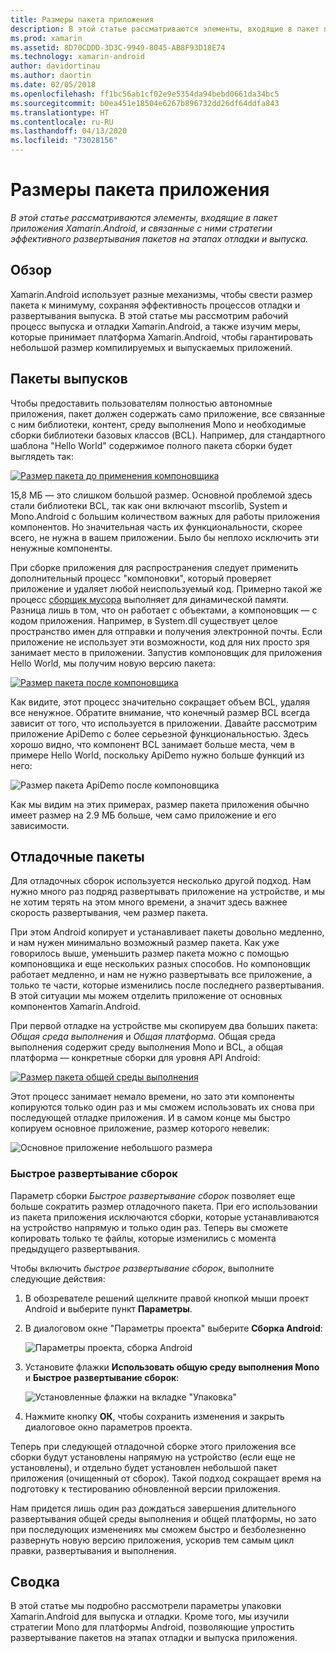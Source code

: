 ```yaml
---
title: Размеры пакета приложения
description: В этой статье рассматриваются элементы, входящие в пакет приложения Xamarin.Android, и связанные с ними стратегии эффективного развертывания пакетов на этапах отладки и выпуска.
ms.prod: xamarin
ms.assetid: 8D70CDDD-3D3C-9949-8045-AB8F93D18E74
ms.technology: xamarin-android
author: davidortinau
ms.author: daortin
ms.date: 02/05/2018
ms.openlocfilehash: ff1bc56ab1cf02e9e5354da94bebd0661da34bc5
ms.sourcegitcommit: b0ea451e18504e6267b896732dd26df64ddfa843
ms.translationtype: HT
ms.contentlocale: ru-RU
ms.lasthandoff: 04/13/2020
ms.locfileid: "73028156"
---
```

# <a name="application-package-size"></a>Размеры пакета приложения

_В этой статье рассматриваются элементы, входящие в пакет приложения Xamarin.Android, и связанные с ними стратегии эффективного развертывания пакетов на этапах отладки и выпуска._

## <a name="overview"></a>Обзор

Xamarin.Android использует разные механизмы, чтобы свести размер пакета к минимуму, сохраняя эффективность процессов отладки и развертывания выпуска. В этой статье мы рассмотрим рабочий процесс выпуска и отладки Xamarin.Android, а также изучим меры, которые принимает платформа Xamarin.Android, чтобы гарантировать небольшой размер компилируемых и выпускаемых приложений.

## <a name="release-packages"></a>Пакеты выпусков

Чтобы предоставить пользователям полностью автономные приложения, пакет должен содержать само приложение, все связанные с ним библиотеки, контент, среду выполнения Mono и необходимые сборки библиотеки базовых классов (BCL). Например, для стандартного шаблона "Hello World" содержимое полного пакета сборки будет выглядеть так:

[![Размер пакета до применения компоновщика](app-package-size-images/hello-world-package-size-before-linker.png)](app-package-size-images/hello-world-package-size-before-linker.png#lightbox)

15,8 МБ — это слишком большой размер. Основной проблемой здесь стали библиотеки BCL, так как они включают mscorlib, System и Mono.Android с большим количеством важных для работы приложения компонентов. Но значительная часть их функциональности, скорее всего, не нужна в вашем приложении. Было бы неплохо исключить эти ненужные компоненты.

При сборке приложения для распространения следует применить дополнительный процесс "компоновки", который проверяет приложение и удаляет любой неиспользуемый код. Примерно такой же процесс [сборщик мусора](~/android/internals/garbage-collection.md) выполняет для динамической памяти. Разница лишь в том, что он работает с объектами, а компоновщик — с кодом приложения. Например, в System.dll существует целое пространство имен для отправки и получения электронной почты. Если приложение не использует эти возможности, код для них просто зря занимает место в приложении. Запустив компоновщик для приложения Hello World, мы получим новую версию пакета:

[![Размер пакета после компоновщика](app-package-size-images/hello-world-package-size-after-linker.png)](app-package-size-images/hello-world-package-size-after-linker.png#lightbox)

Как видите, этот процесс значительно сокращает объем BCL, удаляя все ненужное. Обратите внимание, что конечный размер BCL всегда зависит от того, что используется в приложении. Давайте рассмотрим приложение ApiDemo с более серьезной функциональностью. Здесь хорошо видно, что компонент BCL занимает больше места, чем в примере Hello World, поскольку ApiDemo нужно больше функций из него:

![Размер пакета ApiDemo после компоновщика](app-package-size-images/api-demo-package-size-after-linker.png)

Как мы видим на этих примерах, размер пакета приложения обычно имеет размер на 2.9 МБ больше, чем само приложение и его зависимости.

## <a name="debug-packages"></a>Отладочные пакеты

Для отладочных сборок используется несколько другой подход. Нам нужно много раз подряд развертывать приложение на устройстве, и мы не хотим терять на этом много времени, а значит здесь важнее скорость развертывания, чем размер пакета.

При этом Android копирует и устанавливает пакеты довольно медленно, и нам нужен минимально возможный размер пакета. Как уже говорилось выше, уменьшить размер пакета можно с помощью компоновщика и еще нескольких разных способов. Но компоновщик работает медленно, и нам не нужно развертывать все приложение, а только те части, которые изменились после последнего развертывания. В этой ситуации мы можем отделить приложение от основных компонентов Xamarin.Android.

При первой отладке на устройстве мы скопируем два больших пакета: *Общая среда выполнения* и *Общая платформа*. Общая среда выполнения содержит среду выполнения Mono и BCL, а общая платформа — конкретные сборки для уровня API Android:

[![Размер пакета общей среды выполнения](app-package-size-images/shared-runtime-package-size.png)](app-package-size-images/shared-runtime-package-size.png#lightbox)

Этот процесс занимает немало времени, но зато эти компоненты копируются только один раз и мы сможем использовать их снова при последующей отладке приложения. И в самом конце мы быстро копируем основное приложение, размер которого невелик:

![Основное приложение небольшого размера](app-package-size-images/hello-world-debug-application-no-link.png)

### <a name="fast-assembly-deployment"></a>Быстрое развертывание сборок

Параметр сборки *Быстрое развертывание сборок* позволяет еще больше сократить размер отладочного пакета. При его использовании из пакета приложения исключаются сборки, которые устанавливаются на устройство напрямую и только один раз. Теперь вы сможете копировать только те файлы, которые изменились с момента предыдущего развертывания.

Чтобы включить *быстрое развертывание сборок*, выполните следующие действия:

1. В обозревателе решений щелкните правой кнопкой мыши проект Android и выберите пункт **Параметры**.

2. В диалоговом окне "Параметры проекта" выберите **Сборка Android**:  

    ![Параметры проекта, сборка Android](app-package-size-images/fastdev0.png)

3. Установите флажки **Использовать общую среду выполнения Mono** и **Быстрое развертывание сборок**:  

    ![Установленные флажки на вкладке "Упаковка"](app-package-size-images/fastdev.png)

4. Нажмите кнопку **ОК**, чтобы сохранить изменения и закрыть диалоговое окно параметров проекта.

Теперь при следующей отладочной сборке этого приложения все сборки будут установлены напрямую на устройство (если еще не установлены), и отдельно будет установлен небольшой пакет приложения (очищенный от сборок). Такой подход сокращает время на подготовку к тестированию обновленной версии приложения.

Нам придется лишь один раз дождаться завершения длительного развертывания общей среды выполнения и общей платформы, но зато при последующих изменениях мы сможем быстро и безболезненно развернуть новую версию приложения, ускорив тем самым цикл правки, развертывания и выполнения.

## <a name="summary"></a>Сводка

В этой статье мы подробно рассмотрели параметры упаковки Xamarin.Android для выпуска и отладки. Кроме того, мы изучили стратегии Mono для платформы Android, позволяющие упростить развертывание пакетов на этапах отладки и выпуска приложения.
